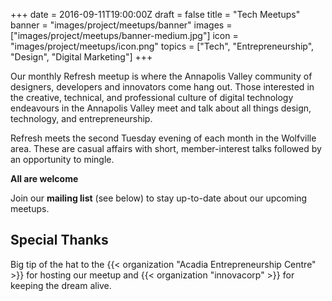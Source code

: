 +++
date = 2016-09-11T19:00:00Z
draft = false
title = "Tech Meetups"
banner = "images/project/meetups/banner"
images = ["images/project/meetups/banner-medium.jpg"]
icon = "images/project/meetups/icon.png"
topics = ["Tech", "Entrepreneurship", "Design", "Digital Marketing"]
+++

Our monthly Refresh meetup is where the Annapolis Valley community of designers, developers and innovators come hang out.  Those interested in the creative, technical, and professional culture of digital technology endeavours in the Annapolis Valley meet and talk about all things design, technology, and entrepreneurship.

Refresh meets the second Tuesday evening of each month in the Wolfville area. These are casual affairs with short, member-interest talks followed by an opportunity to mingle.

**All are welcome** 

Join our **mailing list** (see below) to stay up-to-date about our upcoming meetups.  

## Special Thanks ##

Big tip of the hat to the {{< organization "Acadia Entrepreneurship Centre" >}} for hosting our meetup and {{< organization "innovacorp" >}} for keeping the dream alive.
